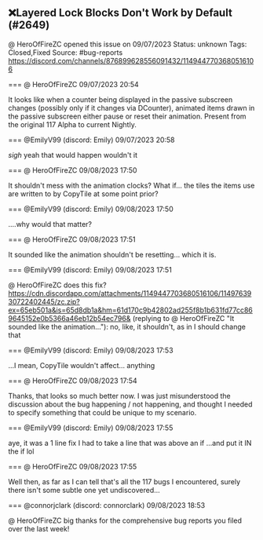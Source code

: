 ## ❌Layered Lock Blocks Don't Work by Default (#2649)
@ HeroOfFireZC opened this issue on 09/07/2023
Status: unknown
Tags: Closed,Fixed
Source: #bug-reports https://discord.com/channels/876899628556091432/1149447703680516106


=== @ HeroOfFireZC 09/07/2023 20:54

It looks like when a counter being displayed in the passive subscreen changes (possibly only if it changes via DCounter), animated items drawn in the passive subscreen either pause or reset their animation.
Present from the original 117 Alpha to current Nightly.

=== @EmilyV99 (discord: Emily) 09/07/2023 20:58

*sigh* yeah that would happen wouldn't it

=== @ HeroOfFireZC 09/08/2023 17:50

It shouldn't mess with the animation clocks? What if... the tiles the items use are written to by CopyTile at some point prior?

=== @EmilyV99 (discord: Emily) 09/08/2023 17:50

....why would that matter?

=== @ HeroOfFireZC 09/08/2023 17:51

It sounded like the animation shouldn't be resetting... which it is.

=== @EmilyV99 (discord: Emily) 09/08/2023 17:51

@ HeroOfFireZC does this fix?
https://cdn.discordapp.com/attachments/1149447703680516106/1149763930722402445/zc.zip?ex=65eb501a&is=65d8db1a&hm=61d170c9b42802ad255f8b1b631fd77cc869645152e0b5366a46eb12b54ec796&
(replying to @ HeroOfFireZC "It sounded like the animation…"): no, like, it shouldn't, as in I should change that

=== @EmilyV99 (discord: Emily) 09/08/2023 17:53

...I mean, CopyTile wouldn't affect... anything

=== @ HeroOfFireZC 09/08/2023 17:54

Thanks, that looks so much better now. I was just misunderstood the discussion about the bug happening / not happening, and thought I needed to specify something that could be unique to my scenario.

=== @EmilyV99 (discord: Emily) 09/08/2023 17:55

aye, it was a 1 line fix
I had to take a line that was above an if
...and put it IN the if
lol

=== @ HeroOfFireZC 09/08/2023 17:55

Well then, as far as I can tell that's all the 117 bugs I encountered, surely there isn't some subtle one yet undiscovered...

=== @connorjclark (discord: connorclark) 09/08/2023 18:53

@ HeroOfFireZC big thanks for the comprehensive bug reports you filed over the last week!
